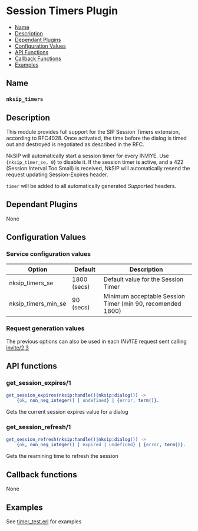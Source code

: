 # Session Timers Plugin

* [Name](#name)
* [Description](#description)
* [Dependant Plugins](#dependant-plugins)
* [Configuration Values](#configuration-values)
* [API Functions](#api-functions)
* [Callback Functions](#callback-functions)
* [Examples](#examples)


## Name
### `nksip_timers`


## Description

This module provides full support for the SIP Session Timers extension, according to RFC4028. Once activated, the time before the dialog is timed out and destroyed is negotiated as described in the RFC.

NkSIP will automatically start a session timer for every INVIYE. Use `{nksip_timer_se, 0`} to disable it. If the session timer is active, and a 422 (Session Interval Too Small) is received, NkSIP will automatically resend the request updating Session-Expires header.

`timer` will be added to all automatically generated _Supported_ headers.


## Dependant Plugins

None


## Configuration Values

### Service configuration values

Option|Default|Description
---|---|---
nksip_timers_se|1800 (secs)|Default value for the Session Timer
nksip_timers_min_se|90 (secs)|Minimum acceptable Session Timer (min 90, recomended 1800)


### Request generation values
The previous options can also be used in each _INVITE_ request sent calling [invite/2,3](../reference/sending_functions.md#invite)





## API functions

### get_session_expires/1
```erlang
get_session_expires(nksip:handle()|nksip:dialog()) ->
    {ok, non_neg_integer() | undefined} | {error, term()}.
```

Gets the current session expires value for a dialog


### get_session_refresh/1

```erlang
get_session_refresh(nksip:handle()|nksip:dialog()) ->
    {ok, non_neg_integer() | expired | undefined} | {error, term()}.
```

Gets the reamining time to refresh the session




## Callback functions

None


## Examples

See [timer_test.erl](../../test/timer_test.erl) for examples